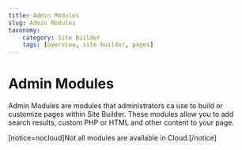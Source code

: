 ```yaml
---
title: Admin Modules
slug: Admin Modules
taxonomy:
    category: Site Builder
    tags: [overview, site builder, pages]
---
```

# Admin Modules

Admin Modules are modules that administrators ca use to build or customize pages within Site Builder. These modules allow you to add search results, custom PHP or HTML and other content to your page. 

[notice=nocloud]Not all modules are available in Cloud.[/notice]